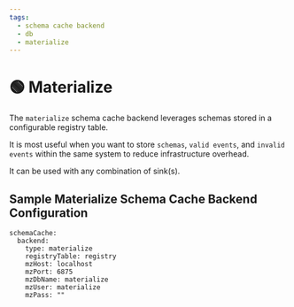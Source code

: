 ```yaml
---
tags:
  - schema cache backend
  - db
  - materialize
---
```


# 🟢 Materialize

The `materialize` schema cache backend leverages schemas stored in a configurable registry table.

It is most useful when you want to store `schemas`, `valid events`, and `invalid events` within the same system to reduce infrastructure overhead.

It can be used with any combination of sink(s).


## Sample Materialize Schema Cache Backend Configuration

```
schemaCache:
  backend:
    type: materialize
    registryTable: registry
    mzHost: localhost
    mzPort: 6875
    mzDbName: materialize
    mzUser: materialize
    mzPass: ""
```
